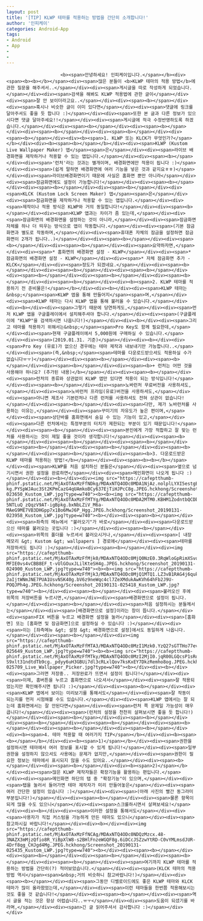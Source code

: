 ```yaml
---
layout: post
title: '[TIP] KLWP 테마를 적용하는 방법을 간단히 소개합니다!'
author: '인피케이'
categories: Android-App
tags:
- Android
- App
-
-
---
```



<script> location.href='https://cafe.naver.com/develoid/847668' ; </script>


















						<b><span>안녕하세요! 인피케이입니다.</span></b><div><span><b><b></b></span><div><span>많은 분들이 <b>KLWP 테마의 적용 방법</b>에 관한 질문을 해주셔서..</span></div><div><span>게시글을 따로 작성하게 되었습니다.</span></div><div><span>검색을 해봐도 KLWP 적용법에 관한 글이</span></div><div><span>잘 안 보이더라고요..</span></div><div><span><b></span></div><div><span>혹시나 비슷한 글이 이미 있다면</span></div><div><span>댓글에 링크를 달아주셔도 좋을 듯 합니다 :)</span></div><div><span>또한 본 글과 다른 정보가 있으시다면 댓글 달아주세요!!</span></div><div><span>게시글에 적극 수정반영하도록 하겠습니다.</span></div><div><span><b></span></div><div><span><b></span></div><div><span><b></span></div><div><span><b></span></div><div><span><b></span></div><div><b><span>1. KLWP 또는 KLCK가 무엇인가?</span></b></div><div><b><span><b></span></b></div><div><span>KLWP (Kustom Live Wallpaper Maker) 앱</span><span>은</span></div><div><span>라이브 배경화면을 제작하거나 적용할 수 있는 앱입니다.</span></div><div><span><b></span></div><div><span>'런처'라는 것과는 별개이며, 배경화면에만 적용이 됩니다 :)</span></div><div><span>(쉽게 말하면 배경화면에 여러 기능을 넣은 것과 같지요ㅎㅎ)</span></div><div><span>라이브배경화면이기 때문에 사실은 홈화면 뿐만 아니라</span></div><div><span>잠금화면에도 설정이 가능합니다!</span></div><div><span><b></span></div><div><span><b></span></div><div><span><b></span></div><div><span>KLCK (Kustom Lock Screen Maker) 앱</span><span>은</span></div><div><span>잠금화면을 제작하거나 적용할 수 있는 앱입니다.</span></div><div><span>제작이나 적용 방식은 KLWP와 거의 동일합니다!</span></div><div><span><b></span></div><div><span>KLWP 앱과는 차이가 좀 있는데,</span></div><div><span>잠금화면의 배경화면을 설정하는 것이 아니라,</span></div><div><span>잠금화면 자체를 하나 더 띄우는 방식으로 앱이 작동합니다.</span></div><div><span>(기본 잠금화면과 별도로 작동하며,</span></div><div><span>휴대폰 자체의 잠금을 설정하면 잠금화면이 2개가 됩니다..)</span></div><div><span><b></span></div><div><span><b></span></div><div><span><b></span></div><div><span>요약하자면,</span></div><div><span>* 홈화면의 배경화면 설정 - KLWP</span></div><div><span>* 잠금화면의 배경화면 설정 - KLWP</span></div><div><span>* 자체 잠금화면 추가 - KLCK</span></div><div><span>정도가 되겠네요.</span></div><div><span><b></span></div><div><span><b></span></div><div><span><b></span></div><div><span><b></span></div><div><span><b></span></div><div><span><b></span></div><div><span><b></span></div><div><b><span>2. KLWP 테마를 적용하기 전 준비물은!</span></b></div><div><b></div><div><span>KLWP 테마는&nbsp;</span><span>KLWP 앱을 통해 만들어지</span><span>며,</span></div><div><span>KLWP 테마는 다시 KLWP 앱을 통해 불러올 수 있습니다.</span></div><div><b></div><div><span>그렇기 때문에 당연하게도,</span></div><div><span>먼저 KLWP 앱을 구글플레이에서 설치해주셔야 합니다.</span></div><div><span>(구글플레이에 "KLWP"을 검색하시면 나옵니다!)</span></div><div><b></div><div><span>그리고 테마를 적용하기 위해서는&nbsp;</span><span>Pro Key도 함께 필요한데,</span></div><div><span>현재 구글플레이에서 5,000원에 구매하실 수 있습니다.</span></div><div><span>(2019.01.31. 기준)</span></div><div><b></div><div><span>Pro Key (유료)가 없으신 경우에는 테마 제작과 내보내기만 가능합니다..</span></div><div><span>(즉,&nbsp;</span><span>테마를 다운로드받으셔도 적용하실 수가 없습니다ㅠㅜ)</span></div><div><span><b></span></div><div><span><b></span></div><div><span><b></span></div><div><span><b>+ 런처는 어떤 것을 사용해야 하나요? (추가된 내용)</b></span></div><div><span><b></span></div><div><span>런처의 종류와 상관없이 KLWP 앱만 있다면 적용이 되는 방식입니다!</span></div><div><span><b></span></div><div><span>노바런처 무료버전을 사용하셔도,</span></div><div><span>노바런처 프라임(유료)버전을 사용하셔도,</span></div><div><span>아니면 제조사 기본런처나 다른 런처를 사용하셔도 전혀 상관이 없습니다!</span></div><div><span><b></span></div><div><span>다만, 제가 노바런처를 사용하는 이유는,</span></div><div><span>꾸미기의 자유도가 높은 편이며,</span></div><div><span>상단바를 홈화면에서 숨길 수 있는 기능이 있고,</span></div><div><span>다른 런처에서는 특정부분의 터치가 제한되는 부분이 있기 때문입니다!</span></div><div><span><b></span></div><div><span>본인에게 가장 적합하고 잘 맞는 런처를 사용하시는 것이 제일 좋을 것이라 생각합니다!</span></div><div><span><b></span></div><div><span><b></span></div><div><span><b></span></div><div><span><b></span></div><div><span><b></span></div><div><span><b></span></div><div><span><b></span></div><div><span><b>3. 다운로드받은 KLWP 테마를 적용하는 방법!</b></span></div><div><span><b><b></b></span></div><div><span>KLWP를 처음 설치하신 분들은</span></div><div><span>옆으로 넘기시면서 권한 설정을 완료하면</span></div><div><span>메인화면이 나오게 됩니다 :)</span></div><div><b></div><div><img src="https://cafeptthumb-phinf.pstatic.net/MjAxOTAxMzFfNDkg/MDAxNTQ4ODc0MDA1NjAz.nolplLYXI5estgEZ62LN791T6CDg1p7JgU2Lkx9s3-kg.PYSpWJAuc3St2KPmCazG4qUAmkoBCy637EjTiHJPcC8g.JPEG.hckhong/Screenshot_20190131-023650_Kustom_LWP.jpg?type=w740"><b><b><img src="https://cafeptthumb-phinf.pstatic.net/MjAxOTAxMzFfMTYg/MDAxNTQ4ODc0MDA2MTM0.KBHM1ZodntbQCDbLWnDse-5NTLuQ_zQqzV9AT-igBpkg.bxNbLZiV_M6a-MAeG9ME7VB3DHGpp7x1Bo6MwJ6P_Hgg.JPEG.hckhong/Screenshot_20190131-023958_Kustom_LWP.jpg?type=w740"><b></div><div><span><b></span></div><div><span>좌측의 메뉴에서 "불러오기"가 바로</span></div><div><span>다운로드받으신 테마를 불러오는 곳입니다 :)</span></div><div><span><b></span></div><div><span>위쪽의 폴더를 누르셔서 불러오시거나,</span></div><div><span>[ 내장 메모리 &gt; Kustom &gt; wallpapers ] 경로에</span></div><div><span>테마를 저장하셔도 됩니다 :)</span></div><div><span><b></span></div><div><img src="https://cafeptthumb-phinf.pstatic.net/MjAxOTAxMzFfMjk0/MDAxNTQ4ODc0MjQ0NzE0.3RqWloGpRimXSvqMKlcGddgG64OlGpmocUDJJmF8tYUg.rQhH1eD-MFIE0vs4vCBB8EF_t-vUlGOuxJLilKteSH4g.JPEG.hckhong/Screenshot_20190131-024900_Kustom_LWP.jpg?type=w740"><b><b><img src="https://cafeptthumb-phinf.pstatic.net/MjAxOTAxMzFfMjk3/MDAxNTQ4ODc0MjQ1MTQ1.LZ3vB1RAG4j6qukDtc-2aIjtWNmJNE7PUA1UsvNSK40g.bV6z9neWqc4cl7ZeXMdukAwKVh64hFb2J9U-POQJPh4g.JPEG.hckhong/Screenshot_20190131-025418_Kustom_LWP.jpg?type=w740"><b></div><div><span><b></span></div><div><span>불러오신 후에 위쪽의 저장버튼을 누르시면,</span></div><div><span>배경화면으로 설정이 됩니다.</span></div><div><span><b></span></div><div><span>처음 설정하시는 분들께서는</span></div><div><span>[배경화면으로 설정]이라는 창이 뜹니다.</span></div><div><span>FIX 버튼을 누르고 배경화면 설정을 눌러</span></div><div><span>[홈화면] 또는 [홈화면 및 잠금화면]으로 설정하실 수 있습니다 :)</span></div><div><span>이는 [좌측메뉴 &gt; 설정 &gt; 배경화면으로 설정]에서도 동일하게 나옵니다.</span></div><div><span><b></span></div><div><img src="https://cafeptthumb-phinf.pstatic.net/MjAxOTAxMzFfMTA3/MDAxNTQ4ODc0MzI1Mzk0.YzQ27sGTTHo77evJKeLaeaSTEBra_mro8kOS7El2TkUg.Dumf0mxmf0O3ID2mblQXCv7vss4Iyx9tGD02tEi4AtAg.JPEG.hckhong/Screenshot_20190131-025649_Kustom_LWP.jpg?type=w740"><b><b><img src="https://cafeptthumb-phinf.pstatic.net/MjAxOTAxMzFfMTky/MDAxNTQ4ODc0MzI2MjI0.jqR00LGQcsP1sRqnbEOgMIVEeYY-S9xlt31ndtdTb9cg._pdyy6uH3GBUi7dl3cRLxlQov7ksKxEY7DkzRemho8og.JPEG.hckhong/Screenshot_20190131-025709_Live_Wallpaper_Picker.jpg?type=w740"><b></div><div><b></div><div><span>그러면 저장중.. 저장완료가 뜨면서 설정이 됩니다!</span></div><div><span>이제, 홈버튼을 누르고 홈화면으로 나오셔서</span></div><div><span>잘 적용되었는지만 확인해주시면 됩니다 :)</span></div><div><span><b></span></div><div><span>KLWP 앱에서 보이는 미리보기를 통해서도</span></div><div><span>잘 작동이 되는지를 먼저 시험해볼 수도 있습니다.</span></div><div><span>KLWP 앱에서는 잘 되는데 홈화면에서는 잘 안된다면</span></div><div><span>런처 쪽 문제일 가능성이 매우 큽니다!</span></div><div><span>(런처의 설정을 천천히 살펴보시면 좋을 듯 합니다!)</span></div><div><span><b></span></div><div><span><b></span></div><div><span><b></span></div><div><span><b></span></div><div><span><b></span></div><div><span><b></span></div><div><span><b></span></div><div><b><span>4. 테마 적용할 때 여러가지 TIP</span></b></div><div><b><span><b></span></b></div><div><b><span>1)</span></b></div><div><span>권한을 설정하시면 테마에서 여러 정보를 표시할 수 있게 됩니다!</span></div><div><span>일부 권한을 설정하지 않으셔도 사용에는 문제가 없지만,</span></div><div><span>권한이 필요한 정보는 테마에서 표시되지 않을 수도 있어요..</span></div><div><span><b></span></div><div><span><b></span></div><div><b><span>2)</span></b></div><div><span>많은 KLWP 제작자들은 확장기능을 활용하는 편입니다.</span></div><div><span>메인화면 하단의 탭 중 "확장기능"이 있으며,</span></div><div><span>탭을 눌러서 들어가면 테마 제작자가 미리 만들어놓은</span></div><div><span>여러 간단한 설정이 있습니다 :)</span></div><div><span>(아래 사진의 빨간 동그라미 부분입니다!)</span></div><div><span><b></span></div><div><span>물론 항목이 되게 많을 수도 있으니</span></div><div><span>스크롤하시면서 살펴보세요!</span></div><div><b></div><div><span>이러한 설정을 통해서도</span></div><div><span>사용자가 직접 커스텀을 가능하게 만든 테마도 있으니</span></div><div><span>참고하시길 바랍니다!</span></div><div><b></div><div><img src="https://cafeptthumb-phinf.pstatic.net/MjAxOTAxMzFfNCAg/MDAxNTQ4ODc0NDQzMzcx.48-3NAZX3mMjzQfio8R_YiBpXlW8-s2BHlFnzeWGQF8g.6iDCcJSZzwYtRD-C0vYMLmsdJUR-4Drf8qg_CHJgd4Mg.JPEG.hckhong/Screenshot_20190131-025435_Kustom_LWP.jpg?type=w740"><b></div><div><span><b></span></div><div><span><b></span></div><div><span><b></span></div><div><span><b></span></div><div><span><b></span></div><div><span>여기까지 KLWP 테마를 적용하는 방법을 간단히(?) 적어보았습니다.</span></div><div><span>(KLCK 테마의 적용 방법 역시</span><span>&nbsp;거의 비슷하니 참고바랍니다!)</span></div><div><span><b></span></div><div><span>그동안 디벨로이드에도 좋은 KLWP 테마와 KLCK 테마가 많이 올라왔었는데,</span></div><div><span>이런 테마들을 한번쯤 적용해보시는 것도 좋을 것 같습니다!</span></div><div><span><b></span></div><div><span>역시 글을 적는 것은 항상 어렵습니다..ㅠㅜ</span></div><div><span>도움이 되셨기를 바라며,</span></div><div><span>긴 글 읽어주셔서 감사합니다 :)</span></div></div>
